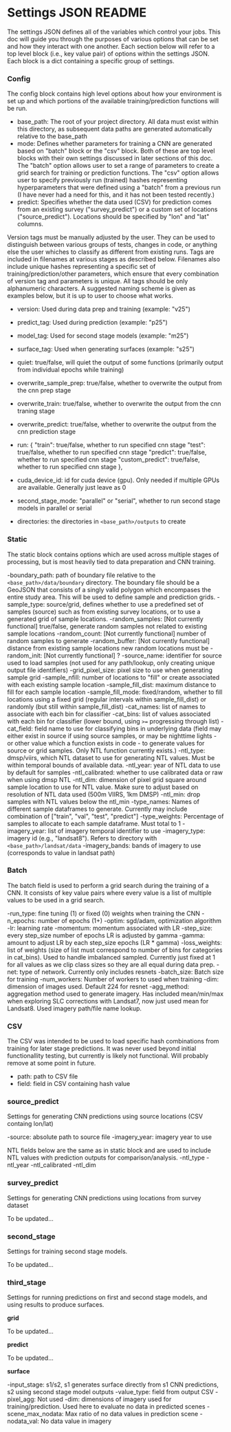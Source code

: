 # Settings JSON README
The settings JSON defines all of the variables which control your jobs. This doc will guide you through the purposes of various options that can be set and how they interact with one another. Each section below will refer to a top level block (i.e., key value pair) of options within the settings JSON. Each block is a dict containing a specific group of settings.


### Config
The config block contains high level options about how your environment is set up and which portions of the available training/prediction functions will be run.

- base_path: The root of your project directory. All data must exist within this directory, as subsequent data paths are generated automatically relative to the base_path
- mode: Defines whether parameters for training a CNN are generated based on "batch" block or the "csv" block. Both of these are top level blocks with their own settings discussed in later sections of this doc. The "batch" option allows user to set a range of parameters to create a grid search for training or prediction functions. The "csv" option allows user to specify previously run (trained) hashes representing hyperparameters that were defined using a "batch" from a previous run (I have never had a need for this, and it has not been tested recently.)
- predict: Specifies whether the data used (CSV) for prediction comes from an existing survey ("survey_predict") or a custom set of locations ("source_predict"). Locations should be specified by "lon" and "lat" columns.

Version tags must be manually adjusted by the user. They can be used to distinguish between various groups of tests, changes in code, or anything else the user whiches to classify as different from existing runs. Tags are included in filenames at various stages as described below. Filenames also include unique hashes representing a specific set of training/prediction/other parameters, which ensure that every combination of version tag and parameters is unique. All tags should be only alphanumeric characters. A suggested naming scheme is given as examples below, but it is up to user to choose what works.
- version: Used during data prep and training (example: "v25")
- predict_tag: Used during prediction (example: "p25")
- model_tag: Used for second stage models (example: "m25")
- surface_tag: Used when generating surfaces (example: "s25")

- quiet: true/false, will quiet the output of some functions (primarily output from individual epochs while training)
- overwrite_sample_prep: true/false, whether to overwrite the output from the cnn prep stage
- overwrite_train: true/false, whether to overwrite the output from the cnn traning stage
- overwrite_predict: true/false, whether to overwrite the output from the cnn prediction stage
- run: {
    "train": true/false, whether to run specified cnn stage
    "test": true/false, whether to run specified cnn stage
    "predict": true/false, whether to run specified cnn stage
    "custom_predict": true/false, whether to run specified cnn stage
},
- cuda_device_id: id for cuda device (gpu). Only needed if multiple GPUs are available. Generally just leave as 0
- second_stage_mode: "parallel" or "serial", whether to run second stage models in parallel or serial
- directories: the directories in `<base_path>/outputs` to create


### Static
The static block contains options which are used across multiple stages of processing, but is most heavily tied to data preparation and CNN training.

-boundary_path: path of boundary file relative to the `<base_path>/data/boundary` directory. The boundary file should be a GeoJSON that consists of a singly valid polygon which encompases the entire study area. This will be used to define sample and prediction grids.
-sample_type: source/grid, defines whether to use a predefined set of samples (source) such as from existing survey locations, or to use a generated grid of sample locations.
-random_samples: [Not currently functional] true/false, generate random samples not related to existing sample locations
-random_count: [Not currently functional] number of random samples to generate
-random_buffer: [Not currently functional] distance from existing sample locations new random locations must be
-random_init: [Not currently functional] ?
-source_name: identifier for source used to load samples (not used for any path/lookup, only creating unique output file identifiers)
-grid_pixel_size: pixel size to use when generating sample grid
-sample_nfill: number of locations to "fill" or create associated with each existing sample location
-sample_fill_dist: maximum distance to fill for each sample location
-sample_fill_mode: fixed/random, whether to fill locations using a fixed grid (regular intervals within sample_fill_dist) or randomly (but still within sample_fill_dist)
-cat_names: list of names to associate with each bin for classifier
-cat_bins: list of values associated with each bin for classifier (lower bound, using `>=` progressing through list)
-cat_field: field name to use for classifying bins in underlying data (field may either exist in source if using source samples, or may be nighttime lights - or other value which a function exists in code - to generate values for source or grid samples. Only NTL function currently exists.)
-ntl_type: dmsp/viirs, which NTL dataset to use for generating NTL values. Must be within temporal bounds of available data.
-ntl_year: year of NTL data to use by default for samples
-ntl_calibrated: whether to use calibrated data or raw when using dmsp NTL
-ntl_dim: dimension of pixel grid square around sample location to use for NTL value. Make sure to adjust based on resolution of NTL data used (500m VIIRS, 1km DMSP)
-ntl_min: drop samples with NTL values below the ntl_min
-type_names: Names of different sample dataframes to generate. Currently may include combination of ["train", "val", "test", "predict"]
-type_weights: Percentage of samples to allocate to each sample dataframe. Must total to 1
-imagery_year: list of imagery temporal identifier to use
-imagery_type: imagery id (e.g., "landsat8"). Refers to directory with `<base_path>/landsat/data`
-imagery_bands: bands of imagery to use (corresponds to value in landsat path)

### Batch
The batch field is used to perform a grid search during the training of a CNN. It consists of key value pairs where every value is a list of multiple values to be used in a grid search.

-run_type: fine tuning (1) or fixed (0) weights when training the CNN
-n_epochs: number of epochs (1+)
-optim: sgd/adam, optimization algorithm
-lr: learning rate
-momentum: momentum associated with LR
-step_size: every step_size number of epochs LR is adjusted by gamma
-gamma: amount to adjust LR by each step_size epochs (LR * gamma)
-loss_weights: list of weights (size of list must correspond to number of bins for categories in cat_bins). Used to handle imbalanced sampled. Currently just fixed at 1 for all values as we clip class sizes so they are all equal during data prep.
-net: type of network. Currently only includes resnets
-batch_size: Batch size for training
-num_workers: Number of workers to used when training
-dim: dimension of images used. Default 224 for resnet
-agg_method: aggregation method used to generate imagery. Has included mean/min/max when exploring SLC corrections with Landsat7, now just used mean for Landsat8. Used imagery path/file name lookup.

### CSV
The CSV was intended to be used to load specific hash combinations from training for later stage predictions. It was never used beyond initial functionallity testing, but currently is likely not functional. Will probably remove at some point in future.
- path: path to CSV file
- field: field in CSV containing hash value


### source_predict
Settings for generating CNN predictions using source locations (CSV containg lon/lat)

-source: absolute path to source file
-imagery_year: imagery year to use

NTL fields below are the same as in static block and are used to include NTL values with prediction outputs for comparison/analysis.
-ntl_type
-ntl_year
-ntl_calibrated
-ntl_dim


### survey_predict
Settings for generating CNN predictions using locations from survey dataset

To be updated...


### second_stage
Settings for training second stage models.

To be updated...


### third_stage
Settings for running predictions on first and second stage models, and using results to produce surfaces.

__grid__

 To be updated...

__predict__

To be updated...

__surface__

-input_stage: s1/s2, s1 generates surface directly from s1 CNN predictions, s2 using second stage model outputs
-value_type: field from output CSV
-pixel_agg: Not used
-dim: dimensions of imagery used for training/prediction. Used here to evaluate no data in predicted scenes
-scene_max_nodata: Max ratio of no data values in prediction scene
-nodata_val: No data value in imagery